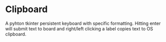 # Clipboard

A pyhton tkinter persistent keyboard with specific formatting. Hitting enter will submit text to board and right/left clicking a label copies text to OS clipboard. 
